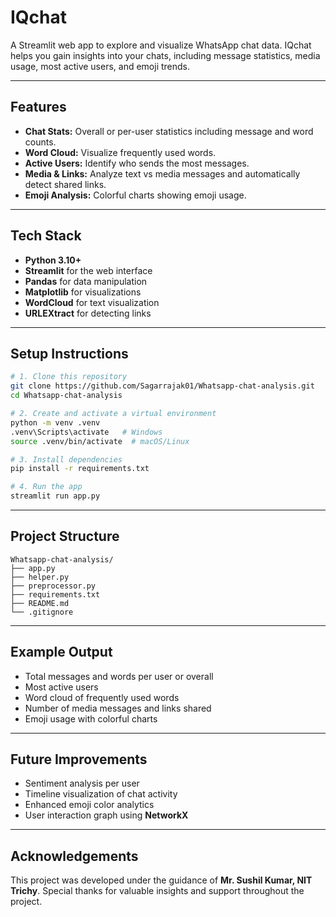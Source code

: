 # IQchat

A Streamlit web app to explore and visualize WhatsApp chat data. IQchat helps you gain insights into your chats, including message statistics, media usage, most active users, and emoji trends.

---

## Features

* **Chat Stats:** Overall or per-user statistics including message and word counts.
* **Word Cloud:** Visualize frequently used words.
* **Active Users:** Identify who sends the most messages.
* **Media & Links:** Analyze text vs media messages and automatically detect shared links.
* **Emoji Analysis:** Colorful charts showing emoji usage.

---

## Tech Stack

* **Python 3.10+**
* **Streamlit** for the web interface
* **Pandas** for data manipulation
* **Matplotlib** for visualizations
* **WordCloud** for text visualization
* **URLEXtract** for detecting links

---

## Setup Instructions

```bash
# 1. Clone this repository
git clone https://github.com/Sagarrajak01/Whatsapp-chat-analysis.git
cd Whatsapp-chat-analysis

# 2. Create and activate a virtual environment
python -m venv .venv
.venv\Scripts\activate   # Windows
source .venv/bin/activate  # macOS/Linux

# 3. Install dependencies
pip install -r requirements.txt

# 4. Run the app
streamlit run app.py
```

---

## Project Structure

```
Whatsapp-chat-analysis/
├── app.py
├── helper.py
├── preprocessor.py
├── requirements.txt
├── README.md
└── .gitignore
```

---

## Example Output

* Total messages and words per user or overall
* Most active users
* Word cloud of frequently used words
* Number of media messages and links shared
* Emoji usage with colorful charts

---

## Future Improvements

* Sentiment analysis per user
* Timeline visualization of chat activity
* Enhanced emoji color analytics
* User interaction graph using **NetworkX**

---

## Acknowledgements

This project was developed under the guidance of **Mr. Sushil Kumar, NIT Trichy**. Special thanks for valuable insights and support throughout the project.
